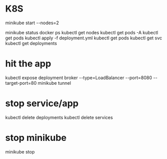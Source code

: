 # K8S


minikube start --nodes=2

minikube status
docker ps
kubectl get nodes
kubectl get pods -A
kubectl get pods
kubectl apply -f deployment.yml
kubectl get pods
kubectl get svc
kubectl get deployments

# hit the app
kubectl expose deployment broker --type=LoadBalancer --port=8080 --target-port=80
minikube tunnel

# stop service/app
kubectl delete deployments <deployment>
kubectl delete services <service>

# stop minikube
minikube stop
